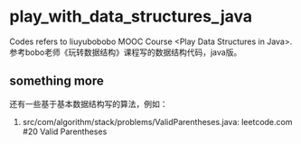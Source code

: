 # play_with_data_structures_java
Codes refers to liuyubobobo MOOC Course &lt;Play Data Structures in Java>.  参考bobo老师《玩转数据结构》课程写的数据结构代码，java版。

## something more

还有一些基于基本数据结构写的算法，例如：

1. src/com/algorithm/stack/problems/ValidParentheses.java: leetcode.com #20 Valid Parentheses
